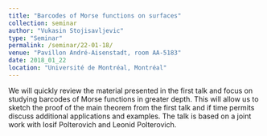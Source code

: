 ```yaml
---
title: "Barcodes of Morse functions on surfaces"
collection: seminar
author: "Vukasin Stojisavljevic"
type: "Seminar"
permalink: /seminar/22-01-18/
venue: "Pavillon André-Aisenstadt, room AA-5183"
date: 2018_01_22
location: "Université de Montréal, Montréal"
---
```


We will quickly review the material presented in the first talk and focus on studying barcodes of Morse functions in greater depth. This will allow us to sketch the proof of the main theorem from the first talk and if time permits discuss additional applications and examples. The talk is based on a joint work with Iosif Polterovich and Leonid Polterovich.
